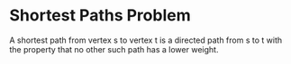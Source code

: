# Shortest Paths Problem
A shortest path from vertex s to vertex t is a directed path from s to t with the property that no other such path has a lower weight.

